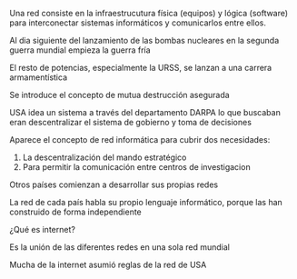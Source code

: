 Una red consiste en la infraestrucutura física (equipos) y lógica (software) para interconectar sistemas informáticos y comunicarlos entre ellos.

Al dia siguiente del lanzamiento de las bombas nucleares en la segunda guerra mundial empieza la guerra fría

El resto de potencias, especialmente la URSS, se lanzan a una carrera armamentística 

Se introduce el concepto de mutua destrucción asegurada

USA idea un sistema a través del departamento DARPA lo que buscaban eran descentralizar el sistema de gobierno y toma de decisiones

Aparece el concepto de red informática para cubrir dos necesidades:
1. La descentralización del mando estratégico
2. Para permitir la comunicación entre centros de investigacion

Otros países comienzan a desarrollar sus propias redes

La red de cada país habla su propio lenguaje informático, porque las han construido de forma independiente

¿Qué es internet?

Es la unión de las diferentes redes en una sola red mundial

Mucha de la internet asumió reglas de la red de USA


